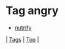 <!--
title: Tag angry
date: 2020-06-28T15:26:59.752Z
tags:
-->
# Tag angry

 * [nutrify](92638415277.md)

| [Tags](tags.md) | [Top](index.md) |
